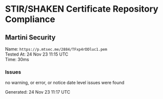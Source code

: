 # STIR/SHAKEN Certificate Repository Compliance

## Martini Security

Name: `https://p.mtsec.me/2884/TFxp4rDDluc1.pem`\
Tested At: 24 Nov 23 11:15 UTC\
Time: 30ms

### Issues

no warning, or error, or notice date level issues were found

Generated: 24 Nov 23 11:17 UTC